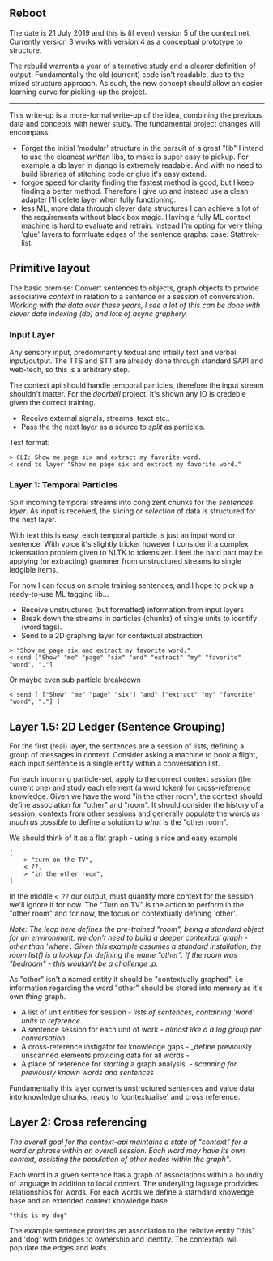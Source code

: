 ## Reboot

The date is 21 July 2019 and this is (if even) version 5 of the context net.
Currently version 3 works with version 4 as a conceptual prototype to structure.

The rebuild warrents a year of alternative study and a clearer definition of output.
Fundamentally the old (current) code isn't readable, due to the mixed structure approach.
As such, the new concept should allow an easier learning curve for picking-up the
project.


---

This write-up is a more-formal write-up of the idea, combining the previous data and concepts
with newer study. The fundamental project changes will encompass:

+ Forget the initial 'modular' structure in the persuit of a great "lib"
    I intend to use the cleanest _written_ libs, to make is super easy to pickup.
    For example a db layer in django is extremely readable. And with no need to
    build libraries of stitching code or glue it's easy extend.
+ forgoe speed for clarity
    finding the fastest method is good, but I keep finding a better method. Therefore
    I give up and instead use a clean adapter I'll delete layer when fully functioning.
+ less ML, more data
    through clever data structures I can achieve a lot of the requirements without black box magic.
    Having a fully ML context machine is hard to evaluate and retrain.
    Instead I'm opting for very thing 'glue' layers to formluate edges of the sentence graphs: case: Stattrek-list.


## Primitive layout

The basic premise: Convert sentences to objects, graph objects to provide associative _context_
in relation to a sentence or a session of conversation.
_Working with the data over these years, I see a lot of this can be done with clever data indexing (db)
and lots of async graphery._

### Input Layer

Any sensory input, predominantly textual and intially text and verbal input/output.
The TTS and STT are already done through standard SAPI and web-tech, so this is a arbitrary step.

The context api should handle temporal particles, therefore the input stream shouldn't matter.
For the _doorbell_ project, it's shown any IO is credeble given the correct training.

+ Receive external signals, streams, texct etc..
+ Pass the the next layer as a source to _split_ as particles.

Text format:
```
> CLI: Show me page six and extract my favorite word.
< send to layer "Show me page six and extract my favorite word."
```

### Layer 1: Temporal Particles

Split incoming temporal streams into congizent chunks for the _sentences layer_.
As input is received, the slicing or _selection_ of data is structured for the next layer.

With text this is easy, each temporal particle is just an input word or sentence. With
voice it's slightly tricker however I consider it a complex tokensation problem given to
NLTK to tokensizer. I feel the hard part may be applying (or extracting) grammer from
unstructured streams to single ledgible items.

For now I can focus on simple training sentences, and I hope to pick up a ready-to-use ML
tagging lib...

+ Receive unstructured (but formatted) information from input layers
+ Break down the streams in particles (chunks) of single units to identify (word tags).
+ Send to a 2D graphing layer for contextual abstraction

```
> "Show me page six and extract my favorite word."
< send ["Show" "me" "page" "six" "and" "extract" "my" "favorite" "word", "."]
```

Or maybe even sub particle breakdown

```
< send [ ["Show" "me" "page" "six"] "and" ["extract" "my" "favorite" "word", "."] ]
```

## Layer 1.5: 2D Ledger (Sentence Grouping)

For the first (real) layer, the sentences are a session of lists, defining a group
of messages in context. Consider asking a machine to book a flight, each input sentence
is a single entity within a conversation list.

For each incoming particle-set, apply to the correct context session (the current one)
and study each element (a word token) for cross-reference knowledge.
Given we have the word "in the other room",
the context should define association for "other" and "room". It should consider
the history of a session, contexts from other sessions and generally populate the
words _as much as possible_ to define a solution to _what_ is the "other room".

We should think of it as a flat graph - using a nice and easy example

    [
        > "turn on the TV",
        < ??,
        > "in the other room",
    ]


In the middle `< ??` our output, must quantify more context for the session, we'll
ignore it for now. The "Turn on TV" is the action to perform in the "other room" and
for now, the focus on contextually defining 'other'.

_Note: The leap here defines the pre-trained "room", being a standard object for an
environment, we don't need to build a deeper contextual graph - other than 'where'.
Given this example assumes a standard installation, the room list() is a lookup for
defining the name "other". If the room was "bedroom" - this wouldn't be a challenge :p._

As "other" isn't a named entity it should be "contextually graphed", i.e information
regarding the word "other" should be stored into memory as it's own _thing_ graph.


+ A list of unit entities for session - _lists of sentences, containing 'word' units to reference._
+ A sentence session for each unit of work - _almost like a a log group per conversation_
+ A cross-reference instigator for knowledge gaps - _define previously unscanned elements providing data for all words -
+ A place of reference for _starting_ a graph analysis. - _scanning for previously known words and sentences_


Fundamentally this layer converts unstructured sentences and value data into knowledge chunks, ready to
'contextualise' and cross reference.

## Layer 2: Cross referencing

_The overall goal for the context-api maintains a state of "context" for a word or phrase within an overall session.
Each word may have its own context, assisting the population of other nodes within the graph"_.

Each word in a given sentence has a graph of associations within a boundry of language in addition to local context.
The underyling laguage prodvides relationships for words. For each words we define a starndard knowedge base and an
extended context knowledge base.

    "this is my dog"

The example sentence provides an association to the relative entity "this" and 'dog' with bridges to ownership and identity.
The contextapi will populate the edges and leafs.

